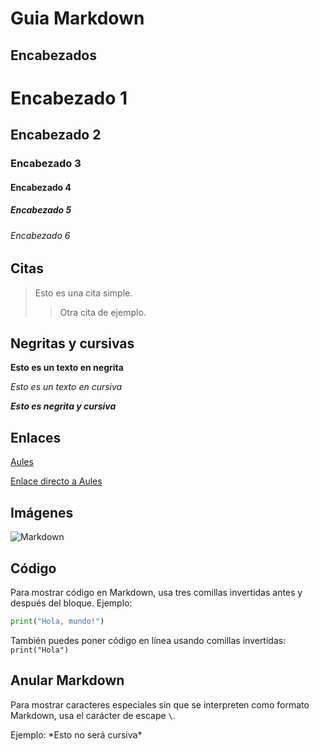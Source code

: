 # Guia Markdown

## Encabezados
# Encabezado 1
## Encabezado 2
### Encabezado 3
#### Encabezado 4
##### Encabezado 5
###### Encabezado 6

## Citas
  > Esto es una cita simple.
  >> Otra cita de ejemplo.

## Negritas y cursivas

**Esto es un texto en negrita**

*Esto es un texto en cursiva*

***Esto es negrita y cursiva***

## Enlaces
[Aules](https://aules.edu.gva.es)

[Enlace directo a Aules](https://aules.edu.gva.es)

## Imágenes
![Markdown]((https://www.google.com/url?sa=i&url=https%3A%2F%2Fwww.invenglobal.com%2Flostark%2Favatar%2Fdetail%2F104%2F3266&psig=AOvVaw0XjCmM2X714wqmUBP-0NwP&ust=1759678624379000&source=images&cd=vfe&opi=89978449&ved=0CBUQjRxqFwoTCOj0p_HvipADFQAAAAAdAAAAABAE)](https://portal.edu.gva.es/iesblascoibanyezcullera/wp-content/uploads/sites/912/2023/04/logo.jpg))

## Código

Para mostrar código en Markdown, usa tres comillas invertidas antes y después del bloque. Ejemplo:
```python
print("Hola, mundo!")
```

También puedes poner código en línea usando comillas invertidas: `print("Hola")`

## Anular Markdown

Para mostrar caracteres especiales sin que se interpreten como formato Markdown, usa el carácter de escape `\`.

Ejemplo: \*Esto no será cursiva\*
